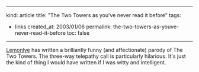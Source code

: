 -----
kind: article
title: "The Two Towers as you&#8217;ve never read it before"
tags:
- links
created_at: 2003/01/06
permalink: the-two-towers-as-youve-never-read-it-before
toc: false
-----

<p><a href="http://www.livejournal.com/talkread.bml?journal=lemonlye&itemid=19097" title="A brilliant parody of The Two Towers">Lemonlye</a> has written a brilliantly funny (and affectionate) parody of The Two Towers. The three-way telepathy call is particularly hilarious. It's just the kind of thing I would have written if I was witty and intelligent.</p>


